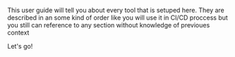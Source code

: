 This user guide will tell you about every tool that is setuped here. They are described in an some kind of order like you will use it in CI/CD proccess but you still can reference to any section without knowledge of previoues context

Let's go!